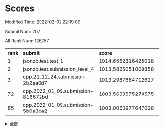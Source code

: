 # Scores

Modified Time: 2022-02-02 22:19:00

Submit Num: 207

All Rank Num: 126257

| rank |               submit               |       score        |       sigma        | pk_num |
| :--- | :--------------------------------- | :----------------- | :----------------- | :----- |
| 1    | jsonzb.test.test_1                 | 1014.6552316425018 | 0.8575025117013616 | 2435   |
| 2    | jsonzb.test.submission_level_4     | 1013.5825051009858 | 0.8144325937419351 | 2438   |
| 3    | cpp.21_12_24.submission-2b2ea0d7   | 1013.2987684712627 | 0.7833766256158853 | 2441   |
| 72   | cpp.2022_01_09.submission-816672bd | 1003.5639575270575 | 0.7233083842302871 | 2448   |
| 85   | cpp.2022_01_09.submission-5b0e3de2 | 1003.0060977647028 | 0.7103729253899159 | 2440   |


<details>
<summary>全部</summary>

| rank |                 submit                 |       score        |       sigma        | pk_num |
| :--- | :------------------------------------- | :----------------- | :----------------- | :----- |
| 1    | jsonzb.test.test_1                     | 1014.6552316425018 | 0.8575025117013616 | 2435   |
| 2    | jsonzb.test.submission_level_4         | 1013.5825051009858 | 0.8144325937419351 | 2438   |
| 3    | cpp.21_12_24.submission-2b2ea0d7       | 1013.2987684712627 | 0.7833766256158853 | 2441   |
| 4    | gobigger.level_3.submission_level_3_2  | 1012.4271823787532 | 0.8016799877957562 | 2439   |
| 5    | gobigger.level_3.submission_level_3_32 | 1011.6274042892697 | 0.7854769105109598 | 2438   |
| 6    | gobigger.level_3.submission_level_3_16 | 1011.5504188144945 | 0.7638255309004301 | 2438   |
| 7    | gobigger.level_3.submission_level_3_29 | 1011.5309850715719 | 0.8042369555738603 | 2438   |
| 8    | gobigger.level_3.submission_level_3_35 | 1011.3734605208791 | 0.7652071935711844 | 2439   |
| 9    | gobigger.level_3.submission_level_3_46 | 1011.1793911358848 | 0.7851988057465018 | 2440   |
| 10   | gobigger.level_3.submission_level_3_47 | 1010.8478842249718 | 0.7712641343452845 | 2445   |
| 11   | gobigger.level_3.submission_level_3_49 | 1010.6481327851419 | 0.7616656066900798 | 2435   |
| 12   | gobigger.level_3.submission_level_3_11 | 1010.63967151367   | 0.7521416474893428 | 2438   |
| 13   | gobigger.level_3.submission_level_3_19 | 1010.6144798325423 | 0.7589928596756123 | 2439   |
| 14   | gobigger.level_3.submission_level_3_20 | 1010.6046768335233 | 0.7672739925885063 | 2439   |
| 15   | gobigger.level_3.submission_level_3_24 | 1010.5583455154087 | 0.7850393683751152 | 2442   |
| 16   | gobigger.level_3.submission_level_3_39 | 1010.4291056091673 | 0.7848002023855744 | 2436   |
| 17   | gobigger.level_3.submission_level_3_26 | 1010.3463036348244 | 0.7800563811945054 | 2436   |
| 18   | gobigger.level_3.submission_level_3_1  | 1010.3165752723241 | 0.7767270517437637 | 2442   |
| 19   | gobigger.level_3.submission_level_3_28 | 1010.224068354622  | 0.7696965926343284 | 2442   |
| 20   | gobigger.level_3.submission_level_3_44 | 1010.1810773741649 | 0.750583398153074  | 2439   |
| 21   | gobigger.level_3.submission_level_3_37 | 1010.0928238707262 | 0.756770699454379  | 2441   |
| 22   | gobigger.level_3.submission_level_3_8  | 1010.0641188646363 | 0.7574160424244093 | 2442   |
| 23   | gobigger.level_3.submission_level_3_27 | 1010.0181273538306 | 0.776098385181142  | 2443   |
| 24   | gobigger.level_3.submission_level_3_25 | 1009.9924288797025 | 0.7684442765678107 | 2444   |
| 25   | gobigger.level_3.submission_level_3_40 | 1009.9502377414494 | 0.7629288398600289 | 2443   |
| 26   | gobigger.level_3.submission_level_3_34 | 1009.9270928137062 | 0.7708231603392958 | 2435   |
| 27   | gobigger.level_3.submission_level_3_17 | 1009.9145782057543 | 0.756827498993898  | 2436   |
| 28   | gobigger.level_3.submission_level_3_36 | 1009.9082857396418 | 0.7640542909334654 | 2446   |
| 29   | gobigger.level_3.submission_level_3_7  | 1009.8684740686646 | 0.7601414754610846 | 2442   |
| 30   | gobigger.level_3.submission_level_3_9  | 1009.8599658425446 | 0.7496986731110722 | 2441   |
| 31   | gobigger.level_3.submission_level_3_5  | 1009.8249904657288 | 0.7846039271502434 | 2444   |
| 32   | gobigger.level_3.submission_level_3_10 | 1009.7956202318738 | 0.7533371061328434 | 2440   |
| 33   | gobigger.level_3.submission_level_3_30 | 1009.7653962939461 | 0.7583662859545387 | 2439   |
| 34   | gobigger.level_3.submission_level_3_23 | 1009.7029466287735 | 0.7616654780842125 | 2441   |
| 35   | gobigger.level_3.submission_level_3_33 | 1009.6978418812379 | 0.7334192876133298 | 2438   |
| 36   | gobigger.level_3.submission_level_3_22 | 1009.6919213486278 | 0.7610577973789927 | 2440   |
| 37   | gobigger.level_3.submission_level_3_31 | 1009.6513371021769 | 0.7665708288132638 | 2441   |
| 38   | gobigger.level_3.submission_level_3_14 | 1009.4162647978142 | 0.7579292508860064 | 2439   |
| 39   | gobigger.level_3.submission_level_3_38 | 1009.3858392577704 | 0.7570899696695372 | 2433   |
| 40   | gobigger.level_3.submission_level_3_15 | 1009.3425360338201 | 0.7637198708806201 | 2445   |
| 41   | gobigger.level_3.submission_level_3_4  | 1009.339949090178  | 0.7368002616177268 | 2437   |
| 42   | gobigger.level_3.submission_level_3_0  | 1009.3168168462558 | 0.7612972342775886 | 2440   |
| 43   | gobigger.level_3.submission_level_3_12 | 1009.2787448879367 | 0.7385655920761819 | 2439   |
| 44   | gobigger.level_3.submission_level_3_18 | 1009.2699756828865 | 0.7617387627676829 | 2435   |
| 45   | gobigger.level_3.submission_level_3_13 | 1009.2200620253213 | 0.7503530575366305 | 2440   |
| 46   | gobigger.level_3.submission_level_3_6  | 1009.1984945843832 | 0.7623981921072353 | 2439   |
| 47   | gobigger.level_3.submission_level_3_42 | 1009.1131844054405 | 0.7527266421392383 | 2439   |
| 48   | gobigger.level_3.submission_level_3_45 | 1009.0750304383441 | 0.7507919582859752 | 2439   |
| 49   | gobigger.level_3.submission_level_3_41 | 1009.0714503482944 | 0.742331516068661  | 2439   |
| 50   | gobigger.level_3.submission_level_3_48 | 1009.0584354820774 | 0.7507194829527469 | 2441   |
| 51   | gobigger.level_3.submission_level_3_43 | 1008.8565967324168 | 0.7688568941391379 | 2437   |
| 52   | gobigger.level_3.submission_level_3_21 | 1008.818550934402  | 0.7494936363327476 | 2441   |
| 53   | gobigger.level_3.submission_level_3_3  | 1007.9690057430267 | 0.7319698064442964 | 2436   |
| 54   | gobigger.level_1.submission_level_1_24 | 1004.6102425972545 | 0.7173040398384181 | 2439   |
| 55   | gobigger.level_1.submission_level_1_23 | 1004.5240041105689 | 0.7266370714473661 | 2444   |
| 56   | gobigger.level_1.submission_level_1_10 | 1004.1264173022923 | 0.7245963812919946 | 2442   |
| 57   | gobigger.level_1.submission_level_1_48 | 1004.082851057979  | 0.730166027146936  | 2439   |
| 58   | gobigger.level_1.submission_level_1_31 | 1004.081033549053  | 0.7131682669373596 | 2435   |
| 59   | gobigger.level_1.submission_level_1_43 | 1004.0010899771318 | 0.7205441629892907 | 2434   |
| 60   | gobigger.level_1.submission_level_1_39 | 1003.9620784970825 | 0.7190181682468305 | 2438   |
| 61   | gobigger.level_1.submission_level_1_25 | 1003.9618600679321 | 0.7112544047034005 | 2437   |
| 62   | gobigger.level_1.submission_level_1_4  | 1003.9234353817249 | 0.7182266117140836 | 2436   |
| 63   | gobigger.level_1.submission_level_1_32 | 1003.9105491111715 | 0.7125272805081511 | 2442   |
| 64   | gobigger.level_1.submission_level_1_17 | 1003.9102316127753 | 0.710585987742661  | 2445   |
| 65   | gobigger.level_1.submission_level_1_34 | 1003.903388993884  | 0.7111209213657876 | 2444   |
| 66   | gobigger.level_1.submission_level_1_42 | 1003.8255949973424 | 0.7180260498427853 | 2442   |
| 67   | gobigger.level_1.submission_level_1_46 | 1003.7579486907515 | 0.7134805041043573 | 2437   |
| 68   | gobigger.level_1.submission_level_1_41 | 1003.690525757951  | 0.7292150908607746 | 2442   |
| 69   | gobigger.level_1.submission_level_1_0  | 1003.6078294075631 | 0.7182799633243903 | 2441   |
| 70   | gobigger.level_1.submission_level_1_36 | 1003.6058236479959 | 0.7274187987244872 | 2438   |
| 71   | gobigger.level_1.submission_level_1_49 | 1003.5684728327498 | 0.7159414741814515 | 2436   |
| 72   | cpp.2022_01_09.submission-816672bd     | 1003.5639575270575 | 0.7233083842302871 | 2448   |
| 73   | gobigger.level_1.submission_level_1_44 | 1003.5052285192875 | 0.7215884908565758 | 2439   |
| 74   | gobigger.level_1.submission_level_1_40 | 1003.4662537616662 | 0.7118884911153058 | 2440   |
| 75   | gobigger.level_1.submission_level_1_20 | 1003.465475882076  | 0.7190715676270689 | 2437   |
| 76   | gobigger.level_1.submission_level_1_14 | 1003.4568518969621 | 0.7165974154859479 | 2442   |
| 77   | gobigger.level_1.submission_level_1_26 | 1003.4514492567744 | 0.7173477705331096 | 2438   |
| 78   | gobigger.level_1.submission_level_1_28 | 1003.33179965464   | 0.7065591062509132 | 2438   |
| 79   | gobigger.level_1.submission_level_1_30 | 1003.3124079872692 | 0.712595974274339  | 2438   |
| 80   | gobigger.level_1.submission_level_1_9  | 1003.2958924950935 | 0.7068929632555492 | 2440   |
| 81   | gobigger.level_1.submission_level_1_5  | 1003.2791167231613 | 0.7109520525103418 | 2440   |
| 82   | gobigger.level_1.submission_level_1_29 | 1003.1825004483042 | 0.7121931347596742 | 2441   |
| 83   | gobigger.level_1.submission_level_1_1  | 1003.1677836684971 | 0.7149784727682841 | 2440   |
| 84   | gobigger.level_1.submission_level_1_22 | 1003.1557838199826 | 0.7220772285032127 | 2445   |
| 85   | cpp.2022_01_09.submission-5b0e3de2     | 1003.0060977647028 | 0.7103729253899159 | 2440   |
| 86   | gobigger.level_1.submission_level_1_37 | 1003.0018250901761 | 0.7249472098725978 | 2431   |
| 87   | gobigger.level_1.submission_level_1_18 | 1002.966756389663  | 0.7134538681962548 | 2445   |
| 88   | gobigger.level_1.submission_level_1_12 | 1002.9645158865591 | 0.7297271907237198 | 2438   |
| 89   | gobigger.level_1.submission_level_1_7  | 1002.9617124199626 | 0.7103977617207202 | 2443   |
| 90   | gobigger.level_1.submission_level_1_16 | 1002.9200215437677 | 0.7171728425144039 | 2436   |
| 91   | gobigger.level_1.submission_level_1_6  | 1002.895828718393  | 0.7142224973924131 | 2439   |
| 92   | gobigger.level_1.submission_level_1_13 | 1002.8655212382719 | 0.7304249515612773 | 2434   |
| 93   | gobigger.level_1.submission_level_1_2  | 1002.8565542466152 | 0.7234816655346149 | 2440   |
| 94   | gobigger.level_1.submission_level_1_15 | 1002.7129995600642 | 0.7250327034113067 | 2441   |
| 95   | gobigger.level_1.submission_level_1_27 | 1002.7091202536709 | 0.709765257876237  | 2444   |
| 96   | gobigger.level_1.submission_level_1_19 | 1002.6833827442049 | 0.7258021434310674 | 2442   |
| 97   | gobigger.level_1.submission_level_1_38 | 1002.6779468240348 | 0.7121924788739605 | 2440   |
| 98   | gobigger.level_1.submission_level_1_47 | 1002.6106453391646 | 0.7159483453623104 | 2441   |
| 99   | gobigger.level_1.submission_level_1_45 | 1002.6021638237166 | 0.7174011737118894 | 2443   |
| 100  | gobigger.level_1.submission_level_1_21 | 1002.5428492102697 | 0.7332049171650055 | 2438   |
| 101  | gobigger.level_1.submission_level_1_3  | 1002.488102827106  | 0.7042877210267262 | 2442   |
| 102  | gobigger.level_1.submission_level_1_8  | 1002.4590830878086 | 0.7155398998625611 | 2438   |
| 103  | gobigger.level_1.submission_level_1_11 | 1002.1101140231129 | 0.7155008462830595 | 2444   |
| 104  | gobigger.level_1.submission_level_1_35 | 1001.4734675744586 | 0.7269132258189412 | 2443   |
| 105  | gobigger.level_1.submission_level_1_33 | 1001.1447352728284 | 0.7217524742352786 | 2437   |
| 106  | gobigger.random.submission_random_22   | 997.3813095263743  | 0.7097171978129795 | 2441   |
| 107  | gobigger.random.submission_random_32   | 997.1364068845548  | 0.7017857336406842 | 2440   |
| 108  | gobigger.random.submission_random_12   | 997.0128717493902  | 0.7075037702468052 | 2440   |
| 109  | gobigger.random.submission_random_19   | 996.6186833634998  | 0.7015259227212481 | 2434   |
| 110  | gobigger.random.submission_random_49   | 996.4614628868522  | 0.704303563313751  | 2444   |
| 111  | gobigger.random.submission_random_21   | 996.4578590193425  | 0.7123620556486725 | 2441   |
| 112  | gobigger.random.submission_random_10   | 996.4342685733358  | 0.708926900719104  | 2437   |
| 113  | gobigger.random.submission_random_6    | 996.3931293102955  | 0.720218432619509  | 2440   |
| 114  | gobigger.random.submission_random_47   | 996.391164778533   | 0.7105893662314587 | 2442   |
| 115  | gobigger.random.submission_random_46   | 996.3473744161303  | 0.7073030879172565 | 2444   |
| 116  | gobigger.random.submission_random_28   | 996.2833581104908  | 0.7082882579369928 | 2437   |
| 117  | gobigger.random.submission_random_42   | 996.283310158621   | 0.7146016128140736 | 2439   |
| 118  | gobigger.random.submission_random_36   | 996.2684365237164  | 0.7105998525604357 | 2432   |
| 119  | gobigger.random.submission_random_48   | 996.2175904559693  | 0.6953915729251422 | 2443   |
| 120  | gobigger.random.submission_random_2    | 996.1621941149763  | 0.716414088161343  | 2439   |
| 121  | gobigger.random.submission_random_5    | 996.1485404575884  | 0.7008813394520129 | 2441   |
| 122  | gobigger.random.submission_random_24   | 996.1405805583954  | 0.7156399353866549 | 2438   |
| 123  | gobigger.random.submission_random_4    | 996.1251058361798  | 0.7312601056828231 | 2439   |
| 124  | gobigger.random.submission_random_27   | 996.061166043712   | 0.7105730441234179 | 2434   |
| 125  | gobigger.random.submission_random_17   | 996.0518241554144  | 0.7048306805703716 | 2443   |
| 126  | gobigger.random.submission_random_23   | 996.0431531149868  | 0.7124666557463388 | 2439   |
| 127  | gobigger.random.submission_random_9    | 996.0396834380188  | 0.7165901855658421 | 2441   |
| 128  | gobigger.random.submission_random_31   | 995.9162104475279  | 0.7104442520786589 | 2440   |
| 129  | gobigger.random.submission_random_41   | 995.898906801453   | 0.7116723073836935 | 2445   |
| 130  | gobigger.random.submission_random_44   | 995.8571361195812  | 0.7157988576767988 | 2436   |
| 131  | gobigger.random.submission_random_39   | 995.8312054269179  | 0.7036068222375589 | 2439   |
| 132  | gobigger.random.submission_random_16   | 995.8238359320534  | 0.715896123778414  | 2438   |
| 133  | gobigger.random.submission_random_45   | 995.7840696318381  | 0.7059873967364492 | 2445   |
| 134  | gobigger.random.submission_random_38   | 995.782215006849   | 0.7080479055223895 | 2438   |
| 135  | gobigger.random.submission_random_25   | 995.7793108691066  | 0.6975575239038054 | 2436   |
| 136  | gobigger.random.submission_random_29   | 995.7223533179033  | 0.7047489678249443 | 2446   |
| 137  | gobigger.random.submission_random_26   | 995.585414611285   | 0.7109799221222474 | 2443   |
| 138  | gobigger.random.submission_random_15   | 995.5847073860763  | 0.7143172389733314 | 2436   |
| 139  | gobigger.random.submission_random_1    | 995.5173617847457  | 0.7001002910356703 | 2442   |
| 140  | gobigger.random.submission_random_11   | 995.5109875343554  | 0.7057088167147206 | 2442   |
| 141  | gobigger.random.submission_random_40   | 995.4428851558529  | 0.7086802452407343 | 2445   |
| 142  | gobigger.random.submission_random_34   | 995.3556593011674  | 0.7153648524158095 | 2437   |
| 143  | gobigger.random.submission_random_30   | 995.3469568588005  | 0.7219195239972138 | 2437   |
| 144  | gobigger.random.submission_random_8    | 995.3277151592146  | 0.6973838066548135 | 2436   |
| 145  | gobigger.random.submission_random_18   | 995.2625125341656  | 0.6973599573031176 | 2433   |
| 146  | gobigger.random.submission_random_3    | 995.2318896569288  | 0.7173825794134875 | 2444   |
| 147  | gobigger.random.submission_random_14   | 995.1032214828045  | 0.7102899730856035 | 2437   |
| 148  | gobigger.random.submission_random_37   | 995.0969018636875  | 0.7102794204527093 | 2442   |
| 149  | gobigger.random.submission_random_33   | 994.9431684817376  | 0.7233055851466694 | 2440   |
| 150  | gobigger.random.submission_random_20   | 994.8534237193322  | 0.7062099590539592 | 2441   |
| 151  | gobigger.random.submission_random_43   | 994.7615775002243  | 0.717017040530785  | 2439   |
| 152  | gobigger.random.submission_random_13   | 994.6870220150876  | 0.7044073298040857 | 2442   |
| 153  | gobigger.random.submission_random_35   | 994.623898935821   | 0.7232410415527942 | 2437   |
| 154  | gobigger.random.submission_random_7    | 994.5715923737475  | 0.7098896782536773 | 2444   |
| 155  | gobigger.level_2.submission_level_2_37 | 994.4426959880449  | 0.7327434401504076 | 2437   |
| 156  | gobigger.random.submission_random_0    | 994.1480409453668  | 0.7115042835610487 | 2438   |
| 157  | gobigger.level_2.submission_level_2_34 | 994.0971621687546  | 0.7380956837709818 | 2440   |
| 158  | gobigger.level_2.submission_level_2_8  | 993.6888473673428  | 0.7365444522906225 | 2445   |
| 159  | gobigger.level_2.submission_level_2_19 | 993.6299236866568  | 0.7270932906025086 | 2440   |
| 160  | gobigger.level_2.submission_level_2_10 | 993.6017018930773  | 0.732788628410703  | 2443   |
| 161  | gobigger.level_2.submission_level_2_31 | 993.4387987002635  | 0.7144063347155937 | 2446   |
| 162  | gobigger.level_2.submission_level_2_11 | 993.4146406013058  | 0.7505912688472965 | 2441   |
| 163  | gobigger.level_2.submission_level_2_1  | 993.246631209968   | 0.7254476150332106 | 2444   |
| 164  | gobigger.level_2.submission_level_2_36 | 993.2284871426758  | 0.7318475965361377 | 2435   |
| 165  | gobigger.level_2.submission_level_2_0  | 993.0654674164905  | 0.7454806375037509 | 2444   |
| 166  | gobigger.level_2.submission_level_2_3  | 992.9347504269     | 0.7264992613267371 | 2444   |
| 167  | gobigger.level_2.submission_level_2_20 | 992.783224732018   | 0.7348320931536881 | 2440   |
| 168  | gobigger.level_2.submission_level_2_39 | 992.7193315496971  | 0.7439626104566208 | 2439   |
| 169  | gobigger.level_2.submission_level_2_29 | 992.6684534151406  | 0.7353007015638027 | 2445   |
| 170  | gobigger.level_2.submission_level_2_6  | 992.6628068916393  | 0.7368362046007343 | 2441   |
| 171  | gobigger.level_2.submission_level_2_28 | 992.4028945915463  | 0.7584171034139285 | 2436   |
| 172  | gobigger.level_2.submission_level_2_14 | 992.3423210627873  | 0.7377193486208352 | 2441   |
| 173  | gobigger.level_2.submission_level_2_45 | 992.3239033680675  | 0.7319793714670213 | 2443   |
| 174  | gobigger.level_2.submission_level_2_41 | 992.233947244574   | 0.7234567378123019 | 2439   |
| 175  | gobigger.level_2.submission_level_2_40 | 992.220132764303   | 0.7328018447575356 | 2438   |
| 176  | gobigger.level_2.submission_level_2_21 | 992.1679135954207  | 0.728836670475576  | 2437   |
| 177  | gobigger.level_2.submission_level_2_12 | 992.1602287496669  | 0.7549606829193312 | 2440   |
| 178  | gobigger.level_2.submission_level_2_22 | 992.131174815968   | 0.7455227473258457 | 2443   |
| 179  | gobigger.level_2.submission_level_2_26 | 992.1259173049201  | 0.7330986143300309 | 2441   |
| 180  | gobigger.level_2.submission_level_2_23 | 992.1098946871432  | 0.7361788888268954 | 2439   |
| 181  | gobigger.level_2.submission_level_2_16 | 991.9921018026946  | 0.7517532175585457 | 2433   |
| 182  | gobigger.level_2.submission_level_2_7  | 991.9706719632426  | 0.7388351108503479 | 2436   |
| 183  | gobigger.level_2.submission_level_2_49 | 991.8960332272907  | 0.7352025758332478 | 2436   |
| 184  | gobigger.level_2.submission_level_2_46 | 991.8836816978238  | 0.7489150328975217 | 2438   |
| 185  | gobigger.level_2.submission_level_2_17 | 991.8184772958572  | 0.7463594612380463 | 2439   |
| 186  | gobigger.level_2.submission_level_2_35 | 991.8171228946733  | 0.7533685519538204 | 2432   |
| 187  | gobigger.level_2.submission_level_2_33 | 991.7923723099486  | 0.7410917351236032 | 2442   |
| 188  | gobigger.level_2.submission_level_2_15 | 991.743529142182   | 0.7700029323798167 | 2436   |
| 189  | gobigger.level_2.submission_level_2_9  | 991.7188041323205  | 0.7524121199335654 | 2437   |
| 190  | gobigger.level_2.submission_level_2_48 | 991.7020027041074  | 0.7490725717051071 | 2436   |
| 191  | gobigger.level_2.submission_level_2_27 | 991.626159518907   | 0.7538433384618534 | 2439   |
| 192  | gobigger.level_2.submission_level_2_30 | 991.6197924913633  | 0.7572464169042269 | 2441   |
| 193  | gobigger.level_2.submission_level_2_2  | 991.5981936225982  | 0.7429368747740908 | 2441   |
| 194  | gobigger.level_2.submission_level_2_44 | 991.5777625453587  | 0.7632171882322254 | 2439   |
| 195  | gobigger.level_2.submission_level_2_38 | 991.4600755006123  | 0.7440635256692203 | 2437   |
| 196  | gobigger.level_2.submission_level_2_4  | 991.2560220517162  | 0.7587415452278595 | 2442   |
| 197  | gobigger.level_2.submission_level_2_32 | 991.2197059131922  | 0.7551513835682966 | 2447   |
| 198  | gobigger.level_2.submission_level_2_47 | 991.1024916277524  | 0.746442636729145  | 2440   |
| 199  | gobigger.level_2.submission_level_2_43 | 991.0559526848648  | 0.7672205782993842 | 2444   |
| 200  | gobigger.level_2.submission_level_2_5  | 991.0361804639679  | 0.7355441347799911 | 2441   |
| 201  | gobigger.level_2.submission_level_2_42 | 990.9678878424495  | 0.7652296186342307 | 2442   |
| 202  | gobigger.level_2.submission_level_2_13 | 990.9058066760273  | 0.7467756837621109 | 2439   |
| 203  | gobigger.level_2.submission_level_2_24 | 990.5475370117268  | 0.7758152552183541 | 2439   |
| 204  | gobigger.level_2.submission_level_2_25 | 990.4683111690031  | 0.7508175563695021 | 2439   |
| 205  | gobigger.level_2.submission_level_2_18 | 990.0524444108771  | 0.7557008554574136 | 2438   |
| 206  | gobigger.none.submission_none_0        | 976.3056620945515  | 1.4483514322861344 | 2439   |
| 207  | gobigger.none.submission_none_1        | 976.2387049473264  | 1.4040813352022103 | 2442   |

</details>